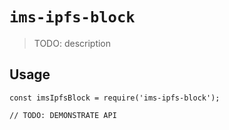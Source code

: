 # `ims-ipfs-block`

> TODO: description

## Usage

```
const imsIpfsBlock = require('ims-ipfs-block');

// TODO: DEMONSTRATE API
```
